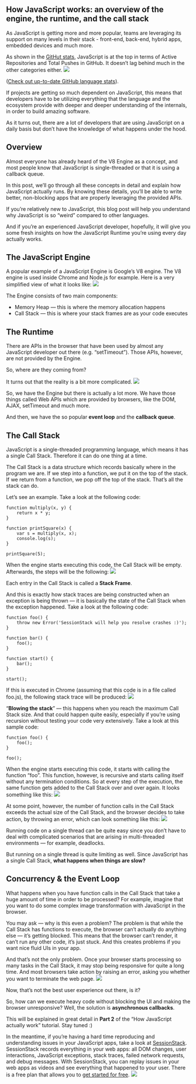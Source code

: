 ## How JavaScript works: an overview of the engine, the runtime, and the call stack 


As JavaScript is getting more and more popular, teams are leveraging its support on many levels in their stack - front-end, back-end, hybrid apps, embedded devices and much more.

As shown in the [GitHut stats](http://githut.info/), JavaScript is at the top in terms of Active Repositories and Total Pushes in GitHub. It doesn’t lag behind much in the other categories either.
![](https://cdn-images-1.medium.com/max/3036/1*Zf4reZZJ9DCKsXf5CSXghg.png) 


([Check out up-to-date GitHub language stats](https://madnight.github.io/githut/)).

If projects are getting so much dependent on JavaScript, this means that developers have to be utilizing everything that the language and the ecosystem provide with deeper and deeper understanding of the internals, in order to build amazing software.

As it turns out, there are a lot of developers that are using JavaScript on a daily basis but don’t have the knowledge of what happens under the hood.
## Overview 


Almost everyone has already heard of the V8 Engine as a concept, and most people know that JavaScript is single-threaded or that it is using a callback queue.

In this post, we’ll go through all these concepts in detail and explain how JavaScript actually runs. By knowing these details, you’ll be able to write better, non-blocking apps that are properly leveraging the provided APIs.

If you’re relatively new to JavaScript, this blog post will help you understand why JavaScript is so “weird” compared to other languages.

And if you’re an experienced JavaScript developer, hopefully, it will give you some fresh insights on how the JavaScript Runtime you’re using every day actually works.
## **The JavaScript Engine** 


A popular example of a JavaScript Engine is Google’s V8 engine. The V8 engine is used inside Chrome and Node.js for example. Here is a very simplified view of what it looks like:
![](https://cdn-images-1.medium.com/max/2048/1*OnH_DlbNAPvB9KLxUCyMsA.png) 


The Engine consists of two main components:
* Memory Heap — this is where the memory allocation happens
* Call Stack — this is where your stack frames are as your code executes
## **The Runtime** 


There are APIs in the browser that have been used by almost any JavaScript developer out there (e.g. “setTimeout”). Those APIs, however, are not provided by the Engine.

So, where are they coming from?

It turns out that the reality is a bit more complicated.
![](https://cdn-images-1.medium.com/max/2048/1*4lHHyfEhVB0LnQ3HlhSs8g.png) 


So, we have the Engine but there is actually a lot more. We have those things called Web APIs which are provided by browsers, like the DOM, AJAX, setTimeout and much more.

And then, we have the so popular **event loop** and the **callback queue**.
## The Call Stack 


JavaScript is a single-threaded programming language, which means it has a single Call Stack. Therefore it can do one thing at a time.

The Call Stack is a data structure which records basically where in the program we are. If we step into a function, we put it on the top of the stack. If we return from a function, we pop off the top of the stack. That’s all the stack can do.

Let’s see an example. Take a look at the following code:

    function multiply(x, y) {
        return x * y;
    }
    
    function printSquare(x) {
        var s = multiply(x, x);
        console.log(s);
    }
    
    printSquare(5);

When the engine starts executing this code, the Call Stack will be empty. Afterwards, the steps will be the following:
![](https://cdn-images-1.medium.com/max/2048/1*Yp1KOt_UJ47HChmS9y7KXw.png) 


Each entry in the Call Stack is called a **Stack Frame**.

And this is exactly how stack traces are being constructed when an exception is being thrown — it is basically the state of the Call Stack when the exception happened. Take a look at the following code:

    function foo() {
        throw new Error('SessionStack will help you resolve crashes :)');
    }
    
    function bar() {
        foo();
    }
    
    function start() {
        bar();
    }
    
    start();

If this is executed in Chrome (assuming that this code is in a file called foo.js), the following stack trace will be produced:
![](https://cdn-images-1.medium.com/max/2000/1*T-W_ihvl-9rG4dn18kP3Qw.png) 


“**Blowing the stack**” — this happens when you reach the maximum Call Stack size. And that could happen quite easily, especially if you’re using recursion without testing your code very extensively. Take a look at this sample code:

    function foo() {
        foo();
    }
    
    foo();

When the engine starts executing this code, it starts with calling the function “foo”. This function, however, is recursive and starts calling itself without any termination conditions. So at every step of the execution, the same function gets added to the Call Stack over and over again. It looks something like this:
![](https://cdn-images-1.medium.com/max/2048/1*AycFMDy9tlDmNoc5LXd9-g.png) 


At some point, however, the number of function calls in the Call Stack exceeds the actual size of the Call Stack, and the browser decides to take action, by throwing an error, which can look something like this:
![](https://cdn-images-1.medium.com/max/2000/1*e0nEd59RPKz9coyY8FX-uw.png) 


Running code on a single thread can be quite easy since you don’t have to deal with complicated scenarios that are arising in multi-threaded environments — for example, deadlocks.

But running on a single thread is quite limiting as well. Since JavaScript has a single Call Stack, **what happens when things are slow?**
## **Concurrency & the Event Loop** 


What happens when you have function calls in the Call Stack that take a huge amount of time in order to be processed? For example, imagine that you want to do some complex image transformation with JavaScript in the browser.

You may ask — why is this even a problem? The problem is that while the Call Stack has functions to execute, the browser can’t actually do anything else — it’s getting blocked. This means that the browser can’t render, it can’t run any other code, it’s just stuck. And this creates problems if you want nice fluid UIs in your app.

And that’s not the only problem. Once your browser starts processing so many tasks in the Call Stack, it may stop being responsive for quite a long time. And most browsers take action by raising an error, asking you whether you want to terminate the web page.
![](https://cdn-images-1.medium.com/max/2000/1*WlMXK3rs_scqKTRV41au7g.jpeg) 


Now, that’s not the best user experience out there, is it?

So, how can we execute heavy code without blocking the UI and making the browser unresponsive? Well, the solution is **asynchronous callbacks**.

This will be explained in great detail in **Part 2** of the “How JavaScript actually work” tutorial. Stay tuned :)

In the meantime, if you’re having a hard time reproducing and understanding issues in your JavaScript apps, take a look at [SessionStack](https://www.sessionstack.com). SessionStack records everything in your web apps: all DOM changes, user interactions, JavaScript exceptions, stack traces, failed network requests, and debug messages. 
With SessionStack, you can replay issues in your web apps as videos and see everything that happened to your user.
There is a free plan that allows you to [get started for free](https://www.sessionstack.com/signup/).
![](https://cdn-images-1.medium.com/max/2062/1*kEQmoMuNBDfZKNSBh0tvRA.png) 
